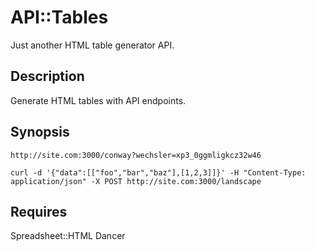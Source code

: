 API::Tables
=================
Just another HTML table generator API.

Description
-----------
Generate HTML tables with API endpoints.

Synopsis
--------

```
http://site.com:3000/conway?wechsler=xp3_0ggmligkcz32w46
```

```
curl -d '{"data":[["foo","bar","baz"],[1,2,3]]}' -H "Content-Type: application/json" -X POST http://site.com:3000/landscape
```
Requires
--------
Spreadsheet::HTML
Dancer
